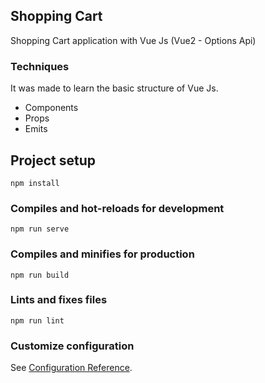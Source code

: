 
## Shopping Cart
Shopping Cart application with Vue Js (Vue2 - Options Api)

### Techniques

It was made to learn the basic structure of Vue Js.
 - Components
 - Props
 - Emits

## Project setup
```
npm install
```

### Compiles and hot-reloads for development
```
npm run serve
```

### Compiles and minifies for production
```
npm run build
```

### Lints and fixes files
```
npm run lint
```

### Customize configuration
See [Configuration Reference](https://cli.vuejs.org/config/).

